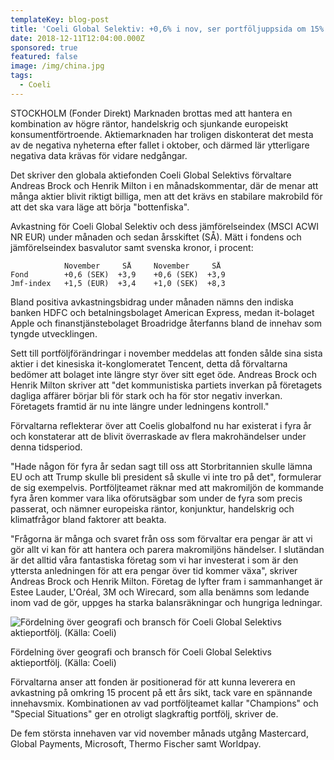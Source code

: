 ```yaml
---
templateKey: blog-post
title: 'Coeli Global Selektiv: +0,6% i nov, ser portföljuppsida om 15% på 12 månader'
date: 2018-12-11T12:04:00.000Z
sponsored: true
featured: false
image: /img/china.jpg
tags:
  - Coeli
---
```

STOCKHOLM (Fonder Direkt) Marknaden brottas med att hantera en kombination av högre räntor, handelskrig och sjunkande europeiskt konsumentförtroende. Aktiemarknaden har troligen diskonterat det mesta av de negativa nyheterna efter fallet i oktober, och därmed lär ytterligare negativa data krävas för vidare nedgångar.

Det skriver den globala aktiefonden Coeli Global Selektivs förvaltare Andreas Brock och Henrik Milton i en månadskommentar, där de menar att många aktier blivit riktigt billiga, men att det krävs en stabilare makrobild för att det ska vara läge att börja "bottenfiska".

Avkastning för Coeli Global Selektiv och dess jämförelseindex (MSCI ACWI NR EUR) under månaden och sedan årsskiftet (SÅ). Mätt i fondens och jämförelseindex basvalutor samt svenska kronor, i procent:

```
            November     SÅ     November     SÅ                  
Fond        +0,6 (SEK)  +3,9    +0,6 (SEK)  +3,9               
Jmf-index   +1,5 (EUR)  +3,4    +1,0 (SEK)  +8,3               
```

Bland positiva avkastningsbidrag under månaden nämns den indiska banken HDFC och betalningsbolaget American Express, medan it-bolaget Apple och finanstjänstebolaget Broadridge återfanns bland de innehav som tyngde utvecklingen.

Sett till portföljförändringar i november meddelas att fonden sålde sina sista aktier i det kinesiska it-konglomeratet Tencent, detta då förvaltarna bedömer att bolaget inte längre styr över sitt eget öde. Andreas Brock och Henrik Milton skriver att "det kommunistiska partiets inverkan på företagets dagliga affärer börjar bli för stark och ha för stor negativ inverkan. Företagets framtid är nu inte längre under ledningens kontroll."

Förvaltarna reflekterar över att Coelis globalfond nu har existerat i fyra år och konstaterar att de blivit överraskade av flera makrohändelser under denna tidsperiod.

"Hade någon för fyra år sedan sagt till oss att Storbritannien skulle lämna EU och att Trump skulle bli president så skulle vi inte tro på det", formulerar de sig exempelvis. Portföljteamet räknar med att makromiljön de kommande fyra åren kommer vara lika oförutsägbar som under de fyra som precis passerat, och nämner europeiska räntor, konjunktur, handelskrig och klimatfrågor bland faktorer att beakta.

"Frågorna är många och svaret från oss som förvaltar era pengar är att vi gör allt vi kan för att hantera och parera makromiljöns händelser. I slutändan är det alltid våra fantastiska företag som vi har investerat i som är den yttersta anledningen för att era pengar över tid kommer växa", skriver Andreas Brock och Henrik Milton. Företag de lyfter fram i sammanhanget är Estee Lauder, L'Oréal, 3M och Wirecard, som alla benämns som ledande inom vad de gör, uppges ha starka balansräkningar och hungriga ledningar.

![Fördelning över geografi och bransch för Coeli Global Selektivs aktieportfölj. (Källa: Coeli)](/img/564417101.png)

<span class="image-caption">Fördelning över geografi och bransch för Coeli Global Selektivs aktieportfölj. (Källa: Coeli)</span>

Förvaltarna anser att fonden är positionerad för att kunna leverera en avkastning på omkring 15 procent på ett års sikt, tack vare en spännande innehavsmix. Kombinationen av vad portföljteamet kallar "Champions" och "Special Situations" ger en otroligt slagkraftig portfölj, skriver de.

De fem största innehaven var vid november månads utgång Mastercard, Global Payments, Microsoft, Thermo Fischer samt Worldpay.
